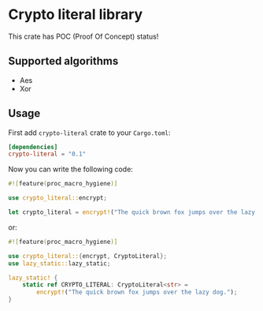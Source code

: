 # Crypto literal library

This crate has POC (Proof Of Concept) status!

## Supported algorithms

- Aes
- Xor

## Usage

First add `crypto-literal` crate to your `Cargo.toml`:

```toml
[dependencies]
crypto-literal = "0.1"
```

Now you can write the following code:

```rust
#![feature(proc_macro_hygiene)]

use crypto_literal::encrypt;

let crypto_literal = encrypt!("The quick brown fox jumps over the lazy dog.");
```

or:

```rust
#![feature(proc_macro_hygiene)]

use crypto_literal::{encrypt, CryptoLiteral};
use lazy_static::lazy_static;

lazy_static! {
    static ref CRYPTO_LITERAL: CryptoLiteral<str> =
        encrypt!("The quick brown fox jumps over the lazy dog.");
}
```
